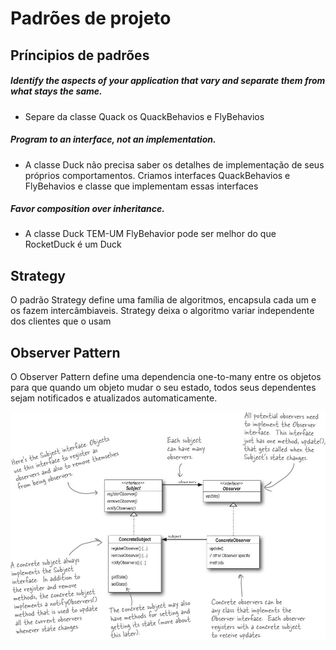 # Padrões de projeto 
## Príncipios de padrões 

##### Identify the aspects of your application that vary and separate them from what stays the same.
- Separe da classe Quack os QuackBehavios e FlyBehavios 

##### Program to an interface, not an implementation.
- A classe Duck não precisa saber os detalhes de implementação de seus próprios comportamentos. Criamos interfaces QuackBehavios  e FlyBehavios  e classe que implementam essas interfaces 

##### Favor composition over inheritance.
- A classe Duck TEM-UM FlyBehavior pode ser melhor do que RocketDuck é um Duck   

## Strategy 
O padrão Strategy define uma família de algoritmos, encapsula cada um e os fazem intercâmbiaveis. 
Strategy deixa o algoritmo variar independente dos clientes que o usam 

## Observer Pattern
O Observer Pattern  define uma dependencia one-to-many entre os objetos para que quando um objeto mudar o seu estado, todos seus dependentes sejam notificados e atualizados automaticamente. 

![alt text](imagens/observerpattern.png)